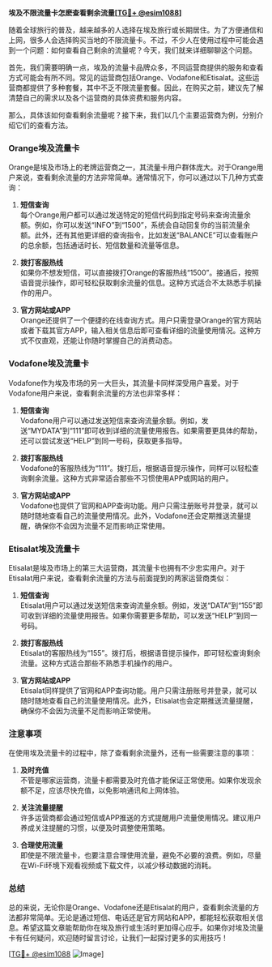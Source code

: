 **埃及不限流量卡怎麽查看剩余流量[[TG💪+ @esim1088](https://t.me/s/esim1088)]**

随着全球旅行的普及，越来越多的人选择在埃及旅行或长期居住。为了方便通信和上网，很多人会选择购买当地的不限流量卡。不过，不少人在使用过程中可能会遇到一个问题：如何查看自己剩余的流量呢？今天，我们就来详细聊聊这个问题。

首先，我们需要明确一点，埃及的流量卡品牌众多，不同运营商提供的服务和查看方式可能会有所不同。常见的运营商包括Orange、Vodafone和Etisalat。这些运营商都提供了多种套餐，其中不乏不限流量套餐。因此，在购买之前，建议先了解清楚自己的需求以及各个运营商的具体资费和服务内容。

那么，具体该如何查看剩余流量呢？接下来，我们以几个主要运营商为例，分别介绍它们的查看方法。

### **Orange埃及流量卡**

Orange是埃及市场上的老牌运营商之一，其流量卡用户群体庞大。对于Orange用户来说，查看剩余流量的方法非常简单。通常情况下，你可以通过以下几种方式查询：

1. **短信查询**  
   每个Orange用户都可以通过发送特定的短信代码到指定号码来查询流量余额。例如，你可以发送“INFO”到“1500”，系统会自动回复你的当前流量余额。此外，还有其他更详细的查询指令，比如发送“BALANCE”可以查看账户的总余额，包括通话时长、短信数量和流量等信息。

2. **拨打客服热线**  
   如果你不想发短信，可以直接拨打Orange的客服热线“1500”。接通后，按照语音提示操作，即可轻松获取剩余流量的信息。这种方式适合不太熟悉手机操作的用户。

3. **官方网站或APP**  
   Orange还提供了一个便捷的在线查询方式。用户只需登录Orange的官方网站或者下载其官方APP，输入相关信息后即可查看详细的流量使用情况。这种方式不仅直观，还能让你随时掌握自己的消费动态。

### **Vodafone埃及流量卡**

Vodafone作为埃及市场的另一大巨头，其流量卡同样深受用户喜爱。对于Vodafone用户来说，查看剩余流量的方法也非常多样：

1. **短信查询**  
   Vodafone用户可以通过发送短信来查询流量余额。例如，发送“MYDATA”到“111”即可收到详细的流量使用报告。如果需要更具体的帮助，还可以尝试发送“HELP”到同一号码，获取更多指导。

2. **拨打客服热线**  
   Vodafone的客服热线为“111”。拨打后，根据语音提示操作，同样可以轻松查询剩余流量。这种方式非常适合那些不习惯使用APP或网站的用户。

3. **官方网站或APP**  
   Vodafone也提供了官网和APP查询功能。用户只需注册账号并登录，就可以随时随地查看自己的流量使用情况。此外，Vodafone还会定期推送流量提醒，确保你不会因为流量不足而影响正常使用。

### **Etisalat埃及流量卡**

Etisalat是埃及市场上的第三大运营商，其流量卡也拥有不少忠实用户。对于Etisalat用户来说，查看剩余流量的方法与前面提到的两家运营商类似：

1. **短信查询**  
   Etisalat用户可以通过发送短信来查询流量余额。例如，发送“DATA”到“155”即可收到详细的流量使用报告。如果你需要更多帮助，可以发送“HELP”到同一号码。

2. **拨打客服热线**  
   Etisalat的客服热线为“155”。拨打后，根据语音提示操作，即可轻松查询剩余流量。这种方式适合那些不熟悉手机操作的用户。

3. **官方网站或APP**  
   Etisalat同样提供了官网和APP查询功能。用户只需注册账号并登录，就可以随时随地查看自己的流量使用情况。此外，Etisalat也会定期推送流量提醒，确保你不会因为流量不足而影响正常使用。

### **注意事项**

在使用埃及流量卡的过程中，除了查看剩余流量外，还有一些需要注意的事项：

1. **及时充值**  
   不管是哪家运营商，流量卡都需要及时充值才能保证正常使用。如果你发现余额不足，应该尽快充值，以免影响通讯和上网体验。

2. **关注流量提醒**  
   许多运营商都会通过短信或APP推送的方式提醒用户流量使用情况。建议用户养成关注提醒的习惯，以便及时调整使用策略。

3. **合理使用流量**  
   即使是不限流量卡，也要注意合理使用流量，避免不必要的浪费。例如，尽量在Wi-Fi环境下观看视频或下载文件，以减少移动数据的消耗。

### **总结**

总的来说，无论你是Orange、Vodafone还是Etisalat的用户，查看剩余流量的方法都非常简单。无论是通过短信、电话还是官方网站和APP，都能轻松获取相关信息。希望这篇文章能帮助你在埃及旅行或生活时更加得心应手。如果你对埃及流量卡有任何疑问，欢迎随时留言讨论，让我们一起探讨更多的实用技巧！

[[TG💪+ @esim1088](https://t.me/s/esim1088) ![Image](https://i.postimg.cc/4NQfJmqS/Snipaste-2025-05-13-00-14-12.png)]